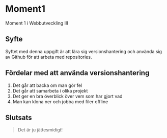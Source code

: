 # Moment1
Moment 1 i Webbutveckling III

## Syfte
Syftet med denna uppgift är att lära sig versionshantering och använda sig av Github för att arbeta med repositories. 

## Fördelar med att använda versionshantering
1. Det går att backa om man gör fel
2. Det går att samarbeta i olika projekt
3. Det ger en bra överblick över vem som har gjort vad
4. Man kan klona ner och jobba med filer offline

## Slutsats
> Det är ju jättesmidigt!